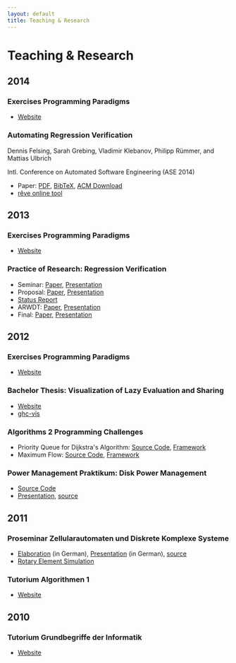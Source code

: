 ```yaml
---
layout: default
title: Teaching & Research
---
```


# Teaching & Research

## 2014

### Exercises Programming Paradigms

- [Website](http://student.kit.edu/~ubcqr/2014w/uebung_pp)

### Automating Regression Verification

Dennis Felsing, Sarah Grebing, Vladimir Klebanov, Philipp Rümmer, and Mattias Ulbrich

Intl. Conference on Automated Software Engineering (ASE 2014)

- Paper: [PDF](../pubs/ase2014.pdf), [BibTeX](../pubs/ase2014.bib), [ACM Download](http://dx.doi.org/10.1145/2642937.2642987)
- [rêve online tool](http://formal.iti.kit.edu/improve/reve/)

## 2013

### Exercises Programming Paradigms

- [Website](http://student.kit.edu/~ubcqr/2013w/uebung_pp)

### Practice of Research: Regression Verification

- Seminar: [Paper](../rv/seminar-paper.pdf), [Presentation](../rv/seminar-presentation.pdf)
- Proposal: [Paper](../rv/proposal-paper.pdf), [Presentation](../rv/proposal-presentation.pdf)
- [Status Report](../rv/status-report.pdf)
- ARWDT: [Paper](../rv/arwdt-abstract.pdf), [Presentation](../rv/arwdt-presentation.pdf)
- Final: [Paper](../rv/final-paper.pdf), [Presentation](../rv/final-presentation.pdf)

## 2012

### Exercises Programming Paradigms

- [Website](http://student.kit.edu/~ubcqr/2012w/uebung_pp)

### Bachelor Thesis: Visualization of Lazy Evaluation and Sharing

- [Website](../ghc-vis/thesis/)
- [ghc-vis](../software/#ghc-vis-(2012))

### Algorithms 2 Programming Challenges

- Priority Queue for Dijkstra's Algorithm: [Source Code](../algo2/challenge1-source.hpp), [Framework](../algo2/challenge1-framework.tar.bz2)
- Maximum Flow: [Source Code](../algo2/challenge2-source.hpp), [Framework](../algo2/challenge2-framework.tar.bz2)

### Power Management Praktikum: Disk Power Management

- [Source Code](../pm/patch)
- [Presentation](../pm/beamer.pdf), [source](../pm/beamer.tar.bz2)

## 2011

### Proseminar Zellularautomaten und Diskrete Komplexe Systeme

- [Elaboration](../rotary-element/ausarbeitung.pdf) (in German), [Presentation](../rotary-element/beamer.pdf) (in German), [source](../rotary-element/ausarbeitung.tar.bz2)
- [Rotary Element Simulation](../software/#rotary-element-simulation-(2012))

### Tutorium Algorithmen 1

- [Website](http://student.kit.edu/~ubcqr/2011s/tut_algo)

## 2010

### Tutorium Grundbegriffe der Informatik

- [Website](http://student.kit.edu/~ubcqr/2010w/tut_gbi)
